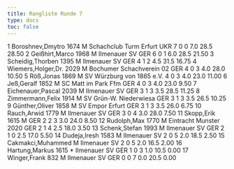 ```yaml
---
title: Rangliste Runde 7
type: docs
toc: false
---
```


<rangliste>
1	Boroshnev,Dmytro		1674	M	Schachclub Turm Erfurt	UKR	7	0	0	7.0	28.5	28.50
2	Geißhirt,Marco		1968	M	Ilmenauer SV	GER	6	0	1	6.0	28.5	21.50
3	Scheidig,Thorben		1395	M	Ilmenauer SV	GER	4	1	2	4.5	31.5	16.75
4	Wiemers,Holger,Dr.		2029	M	Bochumer Schachverein 02	GER	4	0	3	4.0	28.0	10.50
5	Röß,Jonas		1869	M	SV Würzburg von 1865 e.V.		4	0	3	4.0	23.0	11.00
6	Jeß,Geralf		1852	M	SC Matt im Park Ffm	GER	4	0	3	4.0	23.0	9.50
7	Eichenauer,Pascal		2039	M	Ilmenauer SV	GER	3	1	3	3.5	28.5	11.25
8	Zimmermann,Felix		1914	M	SV Grün-W. Niederwiesa	GER	3	1	3	3.5	26.5	10.25
9	Günther,Oliver		1858	M	SV Empor Erfurt	GER	3	1	3	3.5	26.0	6.75
10	Rauch,Arwid		1779	M	Ilmenauer SV	GER	3	0	4	3.0	28.0	7.50
11	Skopp,Erik		1615	M		GER	2	2	3	3.0	24.0	8.50
12	Rudolph,Max		1770	M	Eintracht Munster 2020	GER	2	1	4	2.5	18.0	3.50
13	Schenk,Stefan		1993	M	Ilmenauer SV	GER	2	1	0	2.5	17.0	5.50
14	Dudeja,Iresh		1583	M	Ilmenauer SV		2	0	5	2.0	18.5	2.50
15	Cakmakci,Muhammed			M	Ilmenauer SV		2	0	5	2.0	16.5	2.00
16	Hartung,Markus		1615	*	Ilmenauer SV	GER	1	0	3	1.0	10.5	0.00
17	Winger,Frank		832	M	Ilmenauer SV	GER	0	0	7	0.0	20.5	0.00
</rangliste>
